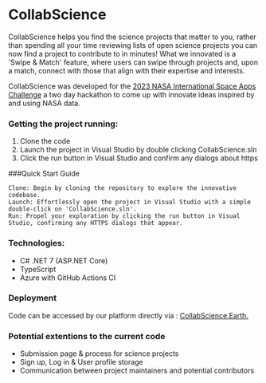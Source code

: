 # CollabScience

CollabScience helps you find the science projects that matter to you, rather than spending all your time reviewing lists of open science projects you can now find a project to contribute to in minutes! What we innovated is  a 'Swipe & Match' feature, where users can swipe through projects and, upon a match, connect with those that align with their expertise and interests. 

CollabScience was developed for the [2023 NASA International Space Apps Challenge](https://www.spaceappschallenge.org/2023/challenges/a-marketplace-for-open-science-projects/) a two day hackathon to come up with innovate ideas inspired by and using NASA data.

### Getting the project running:
1. Clone the code
2. Launch the project in Visual Studio by double clicking CollabScience.sln
3. Click the run button in Visual Studio and confirm any dialogs about https

###Quick Start Guide

    Clone: Begin by cloning the repository to explore the innovative codebase.
    Launch: Effortlessly open the project in Visual Studio with a simple double-click on 'CollabScience.sln'.
    Run: Propel your exploration by clicking the run button in Visual Studio, confirming any HTTPS dialogs that appear.

### Technologies:
* C# .NET 7 (ASP.NET Core)
* TypeScript
* Azure with GitHub Actions CI
### Deployment 
Code can be accessed by our platform directly via : [CollabScience.Earth.](https://collabscience.earth/)

### Potential extentions to the current code
* Submission page & process for science projects
* Sign up, Log in & User profile storage
* Communication between project maintainers and potential contributors
